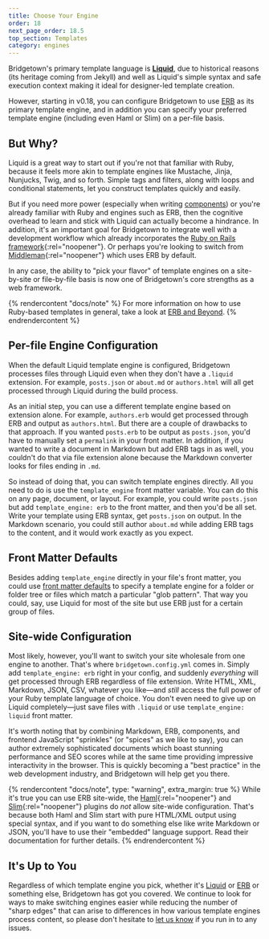 ```yaml
---
title: Choose Your Engine
order: 18
next_page_order: 18.5
top_section: Templates
category: engines
---
```


Bridgetown's primary template language is [**Liquid**](/docs/liquid), due to historical reasons (its heritage coming from Jekyll) and well as Liquid's simple syntax and safe execution context making it ideal for designer-led template creation.

However, starting in v0.18, you can configure Bridgetown to use [ERB](/docs/erb-and-beyond) as its primary template engine, and in addition you can specify your preferred template engine (including even Haml or Slim) on a per-file basis.

## But Why?

Liquid is a great way to start out if you're not that familiar with Ruby, because it feels more akin to template engines like Mustache, Jinja, Nunjucks, Twig, and so forth. Simple tags and filters, along with loops and conditional statements, let you construct templates quickly and easily.

But if you need more power (especially when writing [components](/docs/components)) or you're already familiar with Ruby and engines such as ERB, then the cognitive overhead to learn and stick with Liquid can actually become a hindrance. In addition, it's an important goal for Bridgetown to integrate well with a development workflow which already incorporates the [Ruby on Rails framework](https://rubyonrails.org){:rel="noopener"}. Or perhaps you're looking to switch from [Middleman](https://middlemanapp.com){:rel="noopener"} which uses ERB by default.

In any case, the ability to "pick your flavor" of template engines on a site-by-site or file-by-file basis is now one of Bridgetown's core strengths as a web framework.

{% rendercontent "docs/note" %}
For more information on how to use Ruby-based templates in general, take a look at [ERB and Beyond](/docs/erb-and-beyond).
{% endrendercontent %}

## Per-file Engine Configuration

When the default Liquid template engine is configured, Bridgetown processes files through Liquid even when they don't have a `.liquid` extension. For example, `posts.json` or `about.md` or `authors.html` will all get processed through Liquid during the build process.

As an initial step, you can use a different template engine based on extension alone. For example, `authors.erb` would get processed through ERB and output as `authors.html`. But there are a couple of drawbacks to that approach. If you wanted `posts.erb` to be output as `posts.json`, you'd have to manually set a `permalink` in your front matter. In addition, if you wanted to write a document in Markdown but add ERB tags in as well, you couldn't do that via file extension alone because the Markdown converter looks for files ending in `.md`.

So instead of doing that, you can switch template engines directly. All you need to do is use the `template_engine` front matter variable. You can do this on any page, document, or layout. For example, you could write `posts.json` but add `template_engine: erb` to the front matter, and then you'd be all set. Write your template using ERB syntax, get `posts.json` on output. In the Markdown scenario, you could still author `about.md` while adding ERB tags to the content, and it would work exactly as you expect.

## Front Matter Defaults

Besides adding `template_engine` directly in your file's front matter, you could use [front matter defaults](/docs/configuration/front-matter-defaults) to specify a template engine for a folder or folder tree or files which match a particular "glob pattern". That way you could, say, use Liquid for most of the site but use ERB just for a certain group of files.

## Site-wide Configuration

Most likely, however, you'll want to switch your site wholesale from one engine to another. That's where `bridgetown.config.yml` comes in. Simply add `template_engine: erb` right in your config, and suddenly *everything* will get processed through ERB regardless of file extension. Write HTML, XML, Markdown, JSON, CSV, whatever you like—and _still_ access the full power of your Ruby template language of choice. You don't even need to give up on Liquid completely—just save files with `.liquid` or use `template_engine: liquid` front matter.

It's worth noting that by combining Markdown, ERB, components, and frontend JavaScript "sprinkles" (or "spices" as we like to say), you can author extremely sophisticated documents which boast stunning performance and SEO scores while at the same time providing impressive interactivity in the browser. This is quickly becoming a "best practice" in the web development industry, and Bridgetown will help get you there.

{% rendercontent "docs/note", type: "warning", extra_margin: true %}
While it's true you can use ERB site-wide, the [Haml](https://github.com/bridgetownrb/bridgetown-haml){:rel="noopener"} and [Slim](https://github.com/bridgetownrb/bridgetown-slim){:rel="noopener"} plugins do _not_ allow site-wide configuration. That's because both Haml and Slim start with pure HTML/XML output using special syntax, and if you want to do something else like write Markdown or JSON, you'll have to use their "embedded" language support. Read their documentation for further details.
{% endrendercontent %}

## It's Up to You

Regardless of which template engine you pick, whether it's [Liquid](/docs/liquid) or [ERB](/docs/erb-and-beyond) or something else, Bridgetown has got you covered. We continue to look for ways to make switching engines easier while reducing the number of "sharp edges" that can arise to differences in how various template engines process content, so please don't hesitate to [let us know](/docs/community) if you run in to any issues.